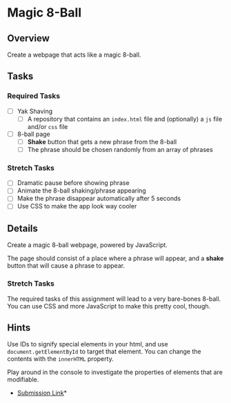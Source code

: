 # Magic 8-Ball

## Overview

Create a webpage that acts like a magic 8-ball.

## Tasks

### Required Tasks

- [ ] Yak Shaving
  - [ ] A repository that contains an `index.html` file and (optionally) a `js` file and/or `css` file
- [ ] 8-ball page
  - [ ] **Shake** button that gets a new phrase from the 8-ball
  - [ ] The phrase should be chosen randomly from an array of phrases

### Stretch Tasks

- [ ] Dramatic pause before showing phrase
- [ ] Animate the 8-ball shaking/phrase appearing
- [ ] Make the phrase disappear automatically after 5 seconds
- [ ] Use CSS to make the app look way cooler

## Details

Create a magic 8-ball webpage, powered by JavaScript.

The page should consist of a place where a phrase will appear, and a **shake** button that will cause a phrase to appear.

### Stretch Tasks

The required tasks of this assignment will lead to a very bare-bones 8-ball. You can use CSS and more JavaScript to make this pretty cool, though.

## Hints

Use IDs to signify special elements in your html, and use `document.getElementById` to target that element. You can change the contents with the `innerHTML` property.

Play around in the console to investigate the properties of elements that are modifiable.

* [Submission Link](https://goo.gl/forms/klAY4tUOb1Kw9xdq1)*
